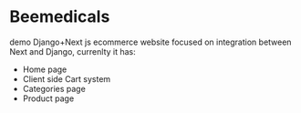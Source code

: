 # Beemedicals
demo Django+Next js ecommerce website focused on integration between Next and Django, currenlty it has:
* Home page 
* Client side Cart system
* Categories page
* Product page
